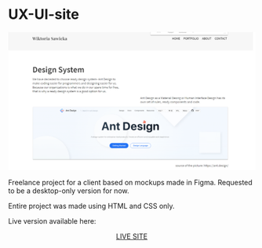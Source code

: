 # UX-UI-site

![alt text](https://github.com/Mac-lucky/UX-UI-site/blob/master/dist/images/screen.png?raw=true)


Freelance project for a client based on mockups made in Figma. Requested to be a desktop-only version for now.

Entire project was made using HTML and CSS only.

Live version available here:

<p align="center"><a href="https://www.wsawicka.com">LIVE SITE</a></p>

